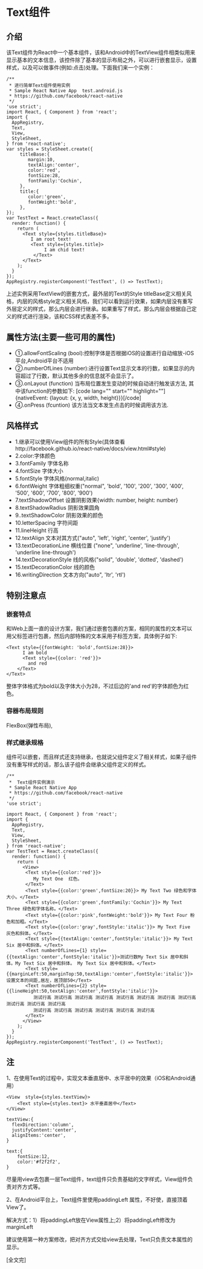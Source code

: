 ﻿
# Text组件

## 介绍

该Text组件为React中一个基本组件，该和Android中的TextView组件相类似用来显示基本的文本信息，该控件除了基本的显示布局之外，可以进行嵌套显示，设置样式，以及可以做事件(例如:点击)处理。下面我们来一个实例：

```
/**
 * 进行简单Text组件使用实例
 * Sample React Native App  test.android.js
 * https://github.com/facebook/react-native
 */
'use strict';
import React, { Component } from 'react';
import {
  AppRegistry,
  Text,
  View,
  StyleSheet,
} from 'react-native';
var styles = StyleSheet.create({
     titleBase:{
        margin:10,
        textAlign:'center',
        color:'red',
        fontSize:28,
        fontFamily:'Cochin',
     },
     title:{
        color:'green',
        fontWeight:'bold',
     },
});
var TestText = React.createClass({
  render: function() {
    return (
      <Text style={styles.titleBase}>
         I am root text!
         <Text style={styles.title}>
              I am chid text!
          </Text>
      </Text>
    );
  }
});
AppRegistry.registerComponent('TestText', () => TestText);
```

上述实例采用TextView的嵌套方式，最外层的Text的Style titleBase定义相关风格，内层的风格style定义相关风格，我们可以看到运行效果，如果内层没有重写外层定义的样式，那么内层会进行继承。如果重写了样式，那么内层会根据自己定义的样式进行渲染，该和CSS样式表差不多。


## 属性方法(主要一些可用的属性)


- ①.allowFontScaling (bool):控制字体是否根据iOS的设置进行自动缩放-iOS平台,Android平台不适用
- ②.numberOfLines (number):进行设置Text显示文本的行数，如果显示的内容超过了行数，默认其他多余的信息就不会显示了。
- ③.onLayout (function) 当布局位置发生变动的时候自动进行触发该方法, 其中该function的参数如下:
[code lang="" start="" highlight=""]{nativeEvent: {layout: {x, y, width, height}}}[/code]
- ④.onPress (fcuntion) 该方法当文本发生点击的时候调用该方法.

## 风格样式

- 1.继承可以使用View组件的所有Style(具体查看http://facebook.github.io/react-native/docs/view.html#style)
- 2.color:字体颜色
- 3.fontFamily 字体名称
- 4.fontSize  字体大小
- 5.fontStyle   字体风格(normal,italic)
- 6.fontWeight  字体粗细权重("normal", 'bold', '100', '200', '300', '400', '500', '600', '700', '800', '900')
- 7.textShadowOffset 设置阴影效果{width: number, height: number}
- 8.textShadowRadius 阴影效果圆角
- 9..textShadowColor 阴影效果的颜色
- 10.letterSpacing 字符间距
- 11.lineHeight 行高
- 12.textAlign   文本对其方式("auto", 'left', 'right', 'center', 'justify')
- 13.textDecorationLine  横线位置 ("none", 'underline', 'line-through', 'underline line-through')
- 14.textDecorationStyle   线的风格("solid", 'double', 'dotted', 'dashed')
- 15.textDecorationColor  线的颜色
- 16.writingDirection  文本方向("auto", 'ltr', 'rtl')

## 特别注意点

### 嵌套特点

和Web上面一直的设计方案，我们通过嵌套包裹的方案，相同的属性的文本可以用父标签进行包裹，然后内部特殊的文本采用子标签方案，具体例子如下:

```
<Text style={{fontWeight: 'bold',fontSize:28}}>
      I am bold
      <Text style={{color: 'red'}}>
        and red
    </Text>
</Text>
```

整体字体格式为bold以及字体大小为28，不过后边的'and red'的字体颜色为红色。

### 容器布局规则

FlexBox(弹性布局),

### 样式继承规格

组件可以嵌套，而且样式还支持继承，也就说父组件定义了相关样式，如果子组件没有重写样式的话，那么该子组件会继承父组件定义的样式。

```
/**
 *  Text组件实例演示
 * Sample React Native App
 * https://github.com/facebook/react-native
 */
'use strict';

import React, { Component } from 'react';
import {
  AppRegistry,
  Text,
  View,
  StyleSheet,
} from 'react-native';
var TestText = React.createClass({
  render: function() {
    return (
      <View>
       <Text style={{color:'red'}}>
          My Text One  红色。
       </Text>
       <Text style={{color:'green',fontSize:20}}> My Text Two 绿色和字体大小。</Text>
       <Text style={{color:'green',fontFamily:'Cochin'}}> My Text Three 绿色和字体名称。</Text>
       <Text style={{color:'pink',fontWeight:'bold'}}> My Text Four 粉色和加粗。</Text>
       <Text style={{color:'gray',fontStyle:'italic'}}> My Text Five 灰色和斜体。</Text>
       <Text style={{textAlign:'center',fontStyle:'italic'}}> My Text Six 居中和斜体。</Text>
       <Text numberOfLines={1} style={{textAlign:'center',fontStyle:'italic'}}>测试行数My Text Six 居中和斜体。My Text Six 居中和斜体。 My Text Six 居中和斜体。</Text>
       <Text style={{marginLeft:50,marginTop:50,textAlign:'center',fontStyle:'italic'}}>设置文本的间距,居左，居顶部50</Text>
       <Text numberOfLines={2} style={{lineHeight:50,textAlign:'center',fontStyle:'italic'}}>
          测试行高 测试行高 测试行高 测试行高 测试行高 测试行高 测试行高 测试行高 测试行高 测试行高 测试行高 
          测试行高 测试行高 测试行高 测试行高 测试行高 测试行高
       </Text>
      </View>
    );
  }
});
AppRegistry.registerComponent('TestText', () => TestText);
```

## 注

1、在使用Text的过程中，实现文本垂直居中、水平居中的效果（iOS和Android通用）

```
<View  style={styles.textView}>
    <Text style={styles.text}> 水平垂直居中</Text>
</View>

textView:{
  flexDirection:'column',
  justifyContent:'center',
  alignItems:'center',
}

text:{
    fontSize:12,
    color:'#f2f2f2',
}
```
尽量用view去包裹一层Text组件，text组件只负责基础的文字样式，View组件负责对齐方式等。

2、在Android平台上，Text组件里使用paddingLeft 属性，不好使，直接顶着View了。

解决方式：1）将paddingLeft放在View属性上;2）将paddingLeft修改为marginLeft

建议使用第一种方案修改，把对齐方式交给view去处理，Text只负责文本属性的显示。






[全文完]